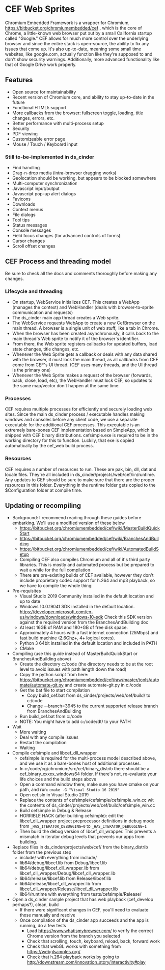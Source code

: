 # CEF Web Sprites

Chromium Embedded Framework is a wrapper for Chromium, https://bitbucket.org/chromiumembedded/cef , which is the core of Chrome, a little-known web browser put out by a small California startup called "Google." CEF allows for much more control over the underlying browser and since the entire stack is open-source, the ability to fix any issues that come up. It's also up-to-date, meaning some small time websites, like google.com, actually function like they're supposed to and don't show security warnings. Additionally, more advanced functionality like that of Google Drive work properly.

## Features

* Open source for maintainability
* Recent version of Chromium core, and ability to stay up-to-date in the future
* Functional HTML5 support
* More callbacks from the browser: fullscreen toggle, loading, title changes, errors, etc.
* Better performance with multi-process setup
* Security
* PDF viewing
* Customizeable error page
* Mouse / Touch / Keyboard input


### Still to-be-implemented in ds_cinder

* Find handling
* Drag-n-drop media (intra-browser dragging works)
* Geolocation should be working, but appears to be blocked somewhere
* Multi-computer synchronization
* Javascript input/output
* Javascript pop-up alert dialogs
* Favicons
* Downloads
* Context menus
* File dialogs
* Tool tips
* Status messages
* Console messages
* Field focus changes (for advanced controls of forms)
* Cursor changes
* Scroll offset changes


## CEF Process and threading model

Be sure to check all the docs and comments thoroughly before making any changes.

### Lifecycle and threading

* On startup, WebService initializes CEF. This creates a WebApp (manages the context) and WebHandler (deals with browser-to-sprite communication and requests)
* The ds_cinder main app thread creates a Web sprite.
* The WebService requests WebApp to create a new CefBrowser on the main thread. A browser is a single unit of web stuff, like a tab in Chrome.
* When the browser has been created asynchronously, it calls back to the main thread's Web sprite to notify it of the browser's identifier. 
* From there, the Web sprite registers callbacks for updated buffers, load state changes, title changes, etc. 
* Whenever the Web Sprite gets a callback or deals with any data shared with the browser, it must lock the main thread, as all callbacks from CEF come from CEF's UI thread. (CEF uses many threads, and the UI thread is the primary one)
* Whenever the Web Sprite makes a request of the browser (forwards, back, close, load, etc), the WebHandler must lock CEF, so updates to the same map/vector don't happen at the same time. 

### Processes

CEF requires multiple processes for efficiently and securely loading web sites. Since the main ds_cinder process / executable handles making windows and consoles before any client code, we use a separate executable for the additional CEF processes. This executable is an extremely bare-bones CEF implementation based on SimpleApp, which is shipped with CEF binary distributions. cefsimple.exe is required to be in the working directory for this to function. Luckily, that exe is copied automatically by the cef_web build process. 

### Resources

CEF requires a number of resources to run. These are pak, bin, dll, dat and locale files. They're all included in ds_cinder/projects/web/cef/lin/runtime. Any updates to CEF should be sure to make sure that there are the proper resources in this folder. Everything in the runtime folder gets copied to the $Configuration folder at compile time.

## Updating or recompiling

* Background: I recommend reading through these guides before embarking. We'll use a modified version of these below
    * https://bitbucket.org/chromiumembedded/cef/wiki/MasterBuildQuickStart
    * https://bitbucket.org/chromiumembedded/cef/wiki/BranchesAndBuilding
    * https://bitbucket.org/chromiumembedded/cef/wiki/AutomatedBuildSetup
    * Compiling CEF also compiles Chromium and all of it's third party libraries. This is mostly and automated process but be prepared to wait a while for the full compilation
    * There are pre-existing builds of CEF available, however they don't include proprietary codec support for h.264 and mp3 playback, so we have to compile the whole thing
* Pre-requisites
    * Visual Studio 2019 Community installed in the default location and up to date
    * Windows 10.0.19041 SDK installed in the default location. https://developer.microsoft.com/en-us/windows/downloads/windows-10-sdk Check this SDK version against the required version from the BranchesAndBuilding doc
    * At least 16GB of RAM and 180+GB of free disk space.
    * Approximately 4 hours with a fast internet connection (25Mbps) and fast build machine (2.6Ghz+, 4+ logical cores).
    * Python 3 64bit installed in the default location and included in PATH
    * CMake
* Compiling (use this guide instead of MasterBuildQuickStart or BranchesAndBuilding above)
    * Create the directory c:/code (the directory needs to be at the root level to avoid issues with path length down the road)
    * Copy the python script from here: https://bitbucket.org/chromiumembedded/cef/raw/master/tools/automate/automate-git.py and create automate-git.py in c:/code
    * Get the bat file to start compilation
        * Copy build_cef.bat from ds_cinder/projects/web/cef/build/ to c:/code
        * Change --branch=3945 to the current supported release branch from BranchesAndBuilding
    * Run build_cef.bat from c:/code
    * NOTE: You might have to add c:/code/dt/ to your PATH
* Wait
    * More waiting
    * Deal with any compile issues
    * Restart the compilation
    * Waiting
* Compile cefsimple and libcef_dll_wrapper
    * cefsimple is required for the multi-process model described above, and we use it as a bare-bones host of additional processes.
    * In c:/code/cg/chromium/src/cef/binary_distrib there should be a cef_binary_xxxxx_windows64 folder. If there's not, re-evaluate your life choices and the build steps above
	* Open a command window there, make sure you have cmake on your path, and run: `cmake -G "Visual Studio 16 2019"`
    * Open cef.sln in Visual Studio 2019
    * Replace the contents of cefsimple/cefsimple/cefsimple_win.cc wit the contents of ds_cinder/projects/web/cef/build/cefsimple_win.cc
    * Build cefsimple in Debug & Release
    * HORRIBLE HACK (after building cefsimple): edit the libcef_dll_wrapper project preprocessor definitions in debug
      mode from `_HAS_ITERATOR_DEBUGGING=0` to `_HAS_ITERATOR_DEBUGGING=1`
    * Then build the debug version of libcef_dll_wrapper. This prevents a mismatch in iterator debug levels that
      prevents our apps from building.
* Replace files in ds_cinder/projects/web/cef/ from the binary_distrib folder from the previous step
    * include/ with everything from include/
    * lib64/debug/libcef.lib from Debug/libcef.lib
    * lib64/debug/libcef_dll_wrapper.lib from libcef_dll_wrapper/Debug/libcef_dll_wrapper.lib
    * lib64/release/libcef.lib from Release/libcef.lib
    * lib64/release/libcef_dll_wrapper.lib from libcef_dll_wrapper/Release/libcef_dll_wrapper.lib
    * lib64/runtime with everything from tests/cefsimple/Release/
* Open a ds_cinder sample project that has web playback (cef_develop perhaps?), clean, build
    * If there were significant changes in CEF, you'll need to evaluate those manually and resolve
    * Once compilation of the ds_cinder app succeeds and the app is running, do a few tests
        * Load https://www.whatismybrowser.com/ to verify the correct Chrome version from the branch you selected
        * Check that scrolling, touch, keyboard, reload, back, forward work
        * Check that webGL works with something from https://webglsamples.org/
        * Check that h.264 playback works by going to http://downstream.com/innovation_story/interactivity#play



